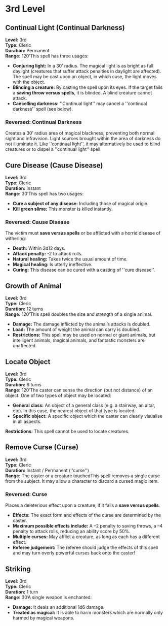 # 3rd Level

## Continual Light (Continual Darkness)

**Level:** 3rd  
**Type:** Cleric  
**Duration:** Permanent  
**Range:** 120’This spell has three usages:

* **Conjuring light:** In a 30’ radius. The magical light is as bright as full daylight (creatures that suffer attack penalties in daylight are affected). The spell may be cast upon an object, in which case, the light moves with the object.
* **Blinding a creature:** By casting the spell upon its eyes. If the target fails a **saving throw versus spells**, it is blinded. A blind creature cannot attack.
* **Cancelling darkness:** ''Continual light'' may cancel a ''continual darkness'' spell (see below).

### Reversed: Continual Darkness

Creates a 30’ radius area of magical blackness, preventing both normal sight and infravision. Light sources brought within the area of darkness do not illuminate it. Like ''continual light'', it may alternatively be used to blind creatures or to dispel a ''continual light'' spell.

## Cure Disease (Cause Disease)

**Level:** 3rd  
**Type:** Cleric  
**Duration:** Instant  
**Range:** 30’This spell has two usages:

* **Cure a subject of any disease:** Including those of magical origin.
* **Kill green slime:** This monster is killed instantly.

### Reversed: Cause Disease

The victim must **save versus spells** or be afflicted with a horrid disease of withering:

* **Death:** Within 2d12 days.
* **Attack penalty:** -2 to attack rolls.
* **Natural healing:** Takes twice the usual amount of time.
* **Magical healing:** Is utterly ineffective.
* **Curing:** This disease can be cured with a casting of ''cure disease''.

## Growth of Animal

**Level:** 3rd  
**Type:** Cleric  
**Duration:** 12 turns  
**Range:** 120’This spell doubles the size and strength of a single animal.

* **Damage:** The damage inflicted by the animal’s attacks is doubled.
* **Load:** The amount of weight the animal can carry is doubled.
* **Restrictions:** This spell may be used on normal or giant animals, but intelligent animals, magical animals, and fantastic monsters are unaffected.

## Locate Object

**Level:** 3rd  
**Type:** Cleric  
**Duration:** 6 turns  
**Range:** 120’The caster can sense the direction (but not distance) of an object. One of two types of object may be located:

* **General class:** An object of a general class (e.g. a stairway, an altar, etc). In this case, the nearest object of that type is located.
* **Specific object:** A specific object which the caster can clearly visualise in all aspects.

**Restrictions:** This spell cannot be used to locate creatures.

## Remove Curse (Curse)

**Level:** 3rd  
**Type:** Cleric  
**Duration:** Instant / Permanent (''curse'')  
**Range:** The caster or a creature touchedThis spell removes a single curse from the subject. It may allow a character to discard a cursed magic item.

### Reversed: Curse

Places a deleterious effect upon a creature, if it fails a **save versus spells**.

* **Effects:** The exact form and effects of the curse are determined by the caster.
* **Maximum possible effects include:** A –2 penalty to saving throws, a –4 penalty to attack rolls, reducing an ability score by 50%.
* **Multiple curses:** May afflict a creature, as long as each has a different effect.
* **Referee judgement:** The referee should judge the effects of this spell and may turn overly powerful curses back onto the caster!

## Striking

**Level:** 3rd  
**Type:** Cleric  
**Duration:** 1 turn  
**Range:** 30’A single weapon is enchanted:

* **Damage:** It deals an additional 1d6 damage.
* **Treated as magical:** It is able to harm monsters which are normally only harmed by magical weapons.
